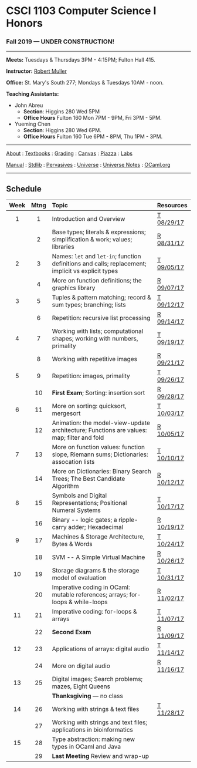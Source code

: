 # CSCI 1103 Computer Science I Honors

### Fall 2019 — UNDER CONSTRUCTION!

---

**Meets:** Tuesdays & Thursdays 3PM - 4:15PM; Fulton Hall 415.

**Instructor:** [Robert Muller](http://www.cs.bc.edu/~muller/)

**Office:** St. Mary's South 277; Mondays & Tuesdays 10AM - noon.

**Teaching Assistants:**

+ John Abreu
  + **Section**: Higgins 280 Wed 5PM
  + **Office Hours** Fulton 160 Mon 7PM - 9PM, Fri 3PM - 5PM.
+ Yueming Chen
  + **Section**: Higgins 280 Wed 6PM.
  + **Office Hours** Fulton 160 Tue 6PM - 8PM, Thu 1PM - 3PM.

---

[About](resources/about.md) : [Textbooks](resources/textbooks.md) : [Grading](resources/grading.md) : [Canvas](https://bostoncollege.instructure.com/courses/1579254/gradebook)  : [Piazza](https://piazza.com/class/j6pep61xju0m5) : [Labs](resources/labs.md)

[Manual](http://caml.inria.fr/pub/docs/manual-ocaml/index.html) : [Stdlib](http://caml.inria.fr/pub/docs/manual-ocaml/stdlib.html) : [Pervasives](http://caml.inria.fr/pub/docs/manual-ocaml/libref/Pervasives.html) : [Universe](http://www.is.ocha.ac.jp/~asai/Universe/en/) : [Universe Notes](./resources/universe/README.md) : [OCaml.org](https://ocaml.org/)

---

## Schedule

| Week | Mtng |  Topic                                    | Resources                                |
| :--: | :--: | :--------------------------------------- | :--------------------------------------- |
|  1   |  1   | Introduction and Overview                | [T 08/29/17](https://github.com/BC-CSCI1103/082917) |
|      |  2   | Base types; literals & expressions; simplification & work; values; libraries | [R 08/31/17](https://github.com/BC-CSCI1103/083117) |
|  2   |  3   | Names: `let` and `let-in`; function definitions and calls; replacement; implicit vs explicit types | [T 09/05/17](https://github.com/BC-CSCI1103/090517) |
|      |  4   | More on function definitions; the graphics library | [R 09/07/17](https://github.com/BC-CSCI1103/090717) |
|  3   |  5   | Tuples & pattern matching; record & sum types; branching; lists | [T 09/12/17](https://github.com/BC-CSCI1103/091217) |
|      |  6   | Repetition: recursive list processing    | [R 09/14/17](https://github.com/BC-CSCI1103/091417) |
|  4   |  7   | Working with lists; computational shapes; working with numbers, primality | [T 09/19/17](https://github.com/BC-CSCI1103/091917) |
|      |  8   | Working with repetitive images           | [R 09/21/17](https://github.com/BC-CSCI1103/092117) |
|  5   |  9   | Repetition: images, primality            | [T 09/26/17](https://github.com/BC-CSCI1103/092617) |
|      |  10  | **First Exam**; Sorting: insertion sort  | [R 09/28/17](https://github.com/BC-CSCI1103/092817) |
|  6   |  11  | More on sorting: quicksort, mergesort    | [T 10/03/17](https://github.com/BC-CSCI1103/100317) |
|      |  12  | Animation: the model-view-update architecture; Functions are values: map; filter and fold | [R 10/05/17](https://github.com/BC-CSCI1103/100517) |
|  7   |  13  | More on function values: function slope, Riemann sums; Dictionaries: assocation lists | [T 10/10/17](https://github.com/BC-CSCI1103/101017) |
|      |  14  | More on Dictionaries: Binary Search Trees; The Best Candidate Algorithm | [R 10/12/17](https://github.com/BC-CSCI1103/101217) |
|  8   |  15  | Symbols and Digital Representations; Positional Numeral Systems | [T 10/17/17](https://github.com/BC-CSCI1103/101717) |
|      |  16  | Binary -- logic gates; a ripple-carry adder; Hexadecimal | [R 10/19/17](https://github.com/BC-CSCI1103/101917) |
|  9   |  17  | Machines & Storage Architecture, Bytes & Words | [T 10/24/17](https://github.com/BC-CSCI1103/102417) |
|      |  18  | SVM -- A Simple Virtual Machine          | [R 10/26/17](https://github.com/BC-CSCI1103/102617) |
|  10  |  19  | Storage diagrams & the storage model of evaluation | [T 10/31/17](https://github.com/BC-CSCI1103/103117) |
|      |  20  | Imperative coding in OCaml: mutable references; arrays; for-loops & while-loops | [R 11/02/17](https://github.com/BC-CSCI1103/110217) |
|  11  |  21  | Imperative coding: for-loops & arrays    | [T 11/07/17](https://github.com/BC-CSCI1103/110717) |
|      |  22  | **Second Exam**                          | [R 11/09/17](https://github.com/BC-CSCI1103/110917) |
|  12  |  23  | Applications of arrays: digital audio    | [T 11/14/17](https://github.com/BC-CSCI1103/111417) |
|      |  24  | More on digital audio                    | [R 11/16/17](https://github.com/BC-CSCI1103/111617) |
|  13  |  25  | Digital images; Search problems; mazes, Eight Queens |                                          |
|      |      | **Thanksgiving** — no class              |                                          |
|  14  |  26  | Working with strings & text files      | [T 11/28/17](https://github.com/BC-CSCI1103/112817)                                          |
|      |  27  | Working with strings and text files; applications in bioinformatics |                                          |
|  15  |  28  | Type abstraction: making new types in OCaml and Java |                                          |
|      |  29  | **Last Meeting** Review and wrap-up      |                                          |
